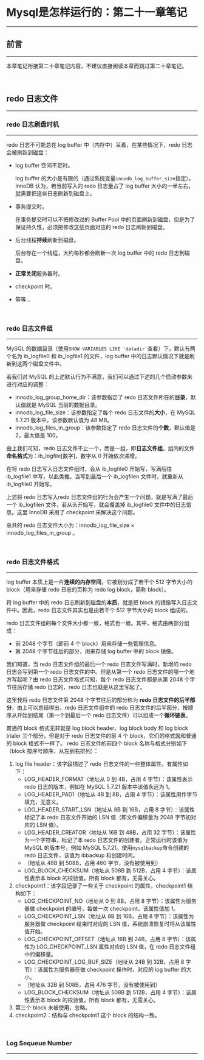 # Mysql是怎样运行的：第二十一章笔记

---

## 前言

---

本章笔记衔接第二十章笔记内容，不建议直接阅读本章而跳过第二十章笔记。

<br />

## redo 日志文件

---

### redo 日志刷盘时机

---

redo 日志不可能总在 log buffer 中（内存中）呆着，在某些情况下，redo 日志会被刷新到磁盘：

* log buffer 空间不足时。

  log buffer 的大小是有限的（通过系统变量`innodb_log_buffer_size`指定）。InnoDB 认为，若当前写入的 redo 日志量占了 log buffer 大小的一半左右，就需要把这些日志刷新到磁盘上。

* 事务提交时。

  在事务提交时可以不把修改过的 Buffer Pool 中的页面刷新到磁盘，但是为了保证持久性，必须把修改这些页面对应的 redo 日志刷新到磁盘。

* 后台线程**持续**刷新到磁盘。

  后台存在一个线程，大约每秒都会刷新一次 log buffer 中的 redo 日志到磁盘。

* **正常关闭**服务器时。

* checkpoint 时。

* 等等...

<br />

### redo 日志文件组

---

MySQL 的数据目录（使用`SHOW VARIABLES LIKE 'datadir'`查看）下，默认有两个名为 ib_logfile0 和 ib_logfile1 的文件，log buffer 中的日志默认情况下就是刷新到这两个磁盘文件中。

若我们对 MySQL 的上述默认行为不满意，我们可以通过下述的几个启动参数来进行对应的调整：

* innodb_log_group_home_dir：该参数指定了 redo 日志文件所在的**目录**，默认值就是 MySQL 当前的数据目录。
* innodb_log_file_size：该参数指定了每个 redo 日志文件的**大小**，在 MySQL 5.7.21 版本中，该参数默认值为 48 MB。
* innodb_log_files_in_group：该参数指定了 redo 日志文件的**个数**，默认值是 2，最大值是 100。

由上我们可知，redo 日志文件不止一个，而是一组，即**日志文件组**。组内的文件**命名格式**为：ib_logfile[数字]，数字从 0 开始依次递增。

在将 redo 日志写入日志文件组时，会从 ib_logfile0 开始写，写满后往 ib_logfile1 中写，以此类推。当写到最后一个 ib_logfilen 文件时，就重新从 ib_logfile0 开始写。

上述将 redo 日志写入redo 日志文件组的行为会产生一个问题，就是写满了最后一个 ib_logfilen 文件，若从头开始写，就会覆盖掉 ib_logfile0 文件中的日志信息。这里 InnoDB 采用了 checkpoint 来解决这个问题。

总共的 redo 日志文件大小为：innodb_log_file_size × innodb_log_files_in_group 。

<br />

### redo 日志文件格式

---

log buffer 本质上是一片**连续的内存空间**，它被划分成了若干个 512 字节大小的 block（用来存储 redo 日志的页称为 redo log block，简称 block）。

将 log buffer 中的 redo 日志刷新到磁盘的**本质**，就是把 block 的镜像写入日志文件中。因此，redo 日志文件其实也是由若干个 512 字节大小的 block 组成的。

redo 日志文件组的每个文件大小都一致，格式也一致。其中，格式由两部分组成：

* 前 2048 个字节（即前 4 个 block）用来存储一些管理信息。
* 第 2048 个字节往后的部分，用来存储 log buffer 中的 block 镜像。

我们知道，当 redo 日志文件组的最后一个 redo 日志文件写满时，新增的 redo 日志会写到第一个 redo 日志文件的中。但是从第一个 redo 日志文件的哪一个地方写起呢？由 redo 日志文件格式可知，每个 redo 日志文件都是从第 2048 个字节往后存储 redo 日志的，redo 日志也就是从这里写起了。

这里我将 redo 日志文件第 2048 个字节往后的部分称为 **redo 日志文件的后半部分**，由上可以总结得出，redo 日志文件组中的 redo 日志文件的后半部分，按顺序从开始到结尾（第一个到最后一个 redo 日志文件）可以组成一个**循环链表**。

普通的 block 格式无非就是 log block header、log block body 和 log block trialer 三个部分，但是对于 redo 日志文件的前 4 个 block，它们的格式就和普通的 block 格式不一样了。 redo 日志文件的前四个 block 名称与格式分别如下（block 按序号顺序，从左到右排列）：

1. log file header：该字段描述了 redo 日志文件的一些整体属性，有属性如下：
   * LOG_HEADER_FORMAT（地址从 0 到 4B，占用 4 字节）：该属性表示 redo 日志的版本，例如在 MySQL 5.7.21 版本中该值永远为 1。
   * LOG_HEADER_PAD1（地址从 4B 到 8B，占用 4 字节）：该属性用作字节填充，无意义。
   * LOG_HEADER_START_LSN（地址从 8B 到 16B，占用 8 字节）：该属性标记了本 redo 日志文件开始的 LSN 值（即文件偏移量为 2048 字节初对应的 LSN 值）。
   * LOG_HEADER_CREATOR（地址从 16B 到 48B，占用 32 字节）：该属性为一个字符串，标记了本 redo 日志文件的创建者。正常运行时该值为 MySQL 的版本号，例如 MySQL 5.7.21。使用`mysqlbackup`命令创建的 redo 日志文件，该值为 ibbackup 和创建时间。
   * （地址从 48B 到 508B，占用 460 字节，没有被使用到）
   * LOG_BLOCK_CHECKSUM（地址从 508B 到 512B，占用 4 字节）：该属性表示本 block 的校验值，所有 block 都有，无需关心。
2. checkpoint1：该字段记录了一些关于 checkpoint 的属性，checkpoint1 结构如下：
   * LOG_CHECKPOINT_NO（地址从 0 到 8B，占用 8 字节）：该属性为服务器做 checkpoint 的编号，每做一次 checkpoint，该属性值加 1。
   * LOG_CHECKPOINT_LSN（地址从 8B 到 16B，占用 8 字节）：该属性为服务器做 checkpoint 结束时对应的 LSN 值，系统崩溃恢复时将从该属性值开始。
   * LOG_CHECKPOINT_OFFSET（地址从 16B 到 24B，占用 8 字节）：该属性为 LOG_CHECKPOINT_LSN 属性对应的 LSN 值，在 redo 日志文件组中的偏移量。
   * LOG_CHECKPOINT_LOG_BUF_SIZE（地址从 24B 到 32B，占用 8 字节）：该属性为服务器在做 checkpoint 操作时，对应的 log buffer 的大小。
   * （地址从 32B 到 508B，占用 476 字节，没有被使用到）
   * LOG_BLOCK_CHECKSUM（地址从 508B 到 512B，占用 4 字节）：该属性表示本 block 的校验值，所有 block 都有，无需关心。
3. 第三个 block 未被使用，忽略。
4. checkpoint2：结构与 checkpoint1 这个 block 的结构一致。

<br />

### Log Sequeue Number

---


























